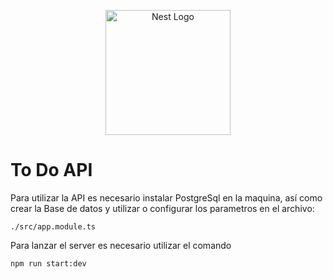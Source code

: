 <p align="center">
  <a href="http://nestjs.com/" target="blank"><img src="https://nestjs.com/img/logo-small.svg" width="200" alt="Nest Logo" /></a>
</p>

[circleci-image]: https://img.shields.io/circleci/build/github/nestjs/nest/master?token=abc123def456
[circleci-url]: https://circleci.com/gh/nestjs/nest

 # To Do API
 
 Para utilizar la API es necesario instalar PostgreSql en la maquina, así como crear la Base de datos y utilizar o configurar los parametros en el archivo:
 ```
 ./src/app.module.ts
 ```

 Para lanzar el server es necesario utilizar el comando
 ```
 npm run start:dev
 ```




